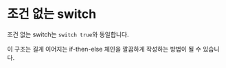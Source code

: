 # 조건 없는 switch

조건 없는 switch는 `switch true`와 동일합니다.

이 구조는 길게 이어지는 if-then-else 체인을 깔끔하게 작성하는 방법이 될 수 있습니다.